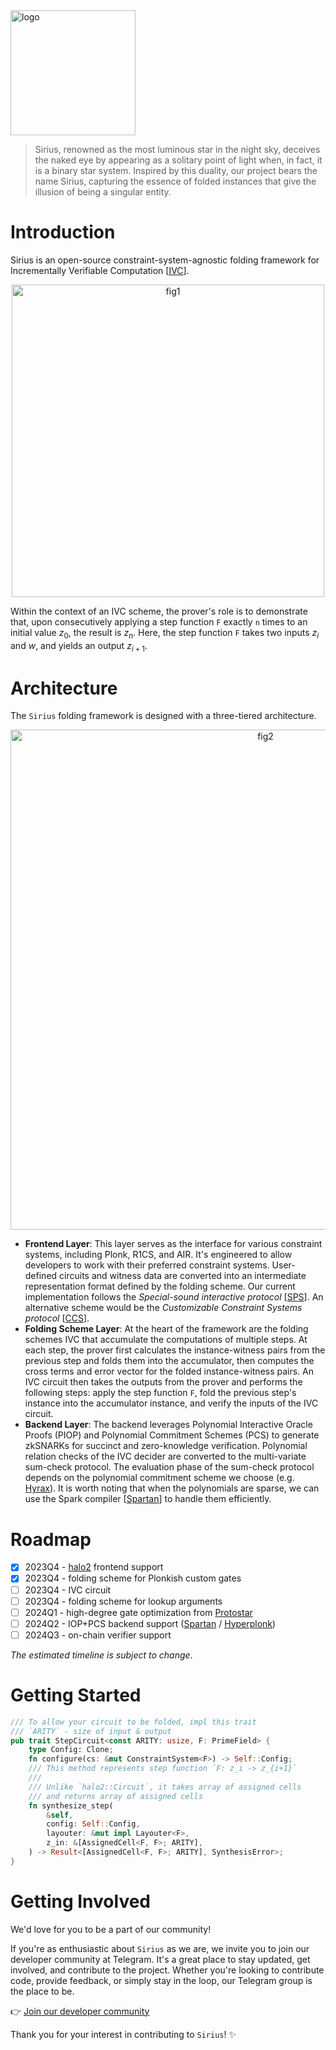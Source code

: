<img width="200" alt="logo" src="https://github.com/snarkify/sirius/assets/751669/7e11beee-60f1-4d3c-9ec3-0c68634c8c2d">

> Sirius, renowned as the most luminous star in the night sky,
> deceives the naked eye by appearing as a solitary point of light when,
> in fact, it is a binary star system. Inspired by this duality,
> our project bears the name Sirius, capturing the essence of folded instances
> that give the illusion of being a singular entity.

# Introduction

Sirius is an open-source constraint-system-agnostic folding framework for Incrementally Verifiable Computation [[IVC](https://iacr.org/archive/tcc2008/49480001/49480001.pdf)]. 

<p align="center">
<img width="500" alt="fig1" src="https://github.com/snarkify/sirius/assets/3767044/903002b6-e95e-4b7b-ac2c-525760995220">
</p>

Within the context of an IVC scheme, the prover's role is to demonstrate that, upon consecutively applying a step function `F` exactly `n` times to an initial value $z_0$, the result is $z_n$. Here, the step function `F` takes two inputs $z_i$ and $w$, and yields an output $z_{i+1}$.



# Architecture

The `Sirius` folding framework is designed with a three-tiered architecture.

<p align="center">
<img width="800" alt="fig2" src="https://github.com/snarkify/sirius/assets/3767044/66989e29-9658-4a41-a6c4-214988d1ae55">
</p>

- **Frontend Layer**: This layer serves as the interface for various constraint systems, including Plonk, R1CS, and AIR. It's engineered to allow developers to work with their preferred constraint systems. User-defined circuits and witness data are converted into an intermediate representation format defined by the folding scheme. Our current implementation follows the _Special-sound interactive protocol_ [[SPS](https://eprint.iacr.org/2023/620)]. An alternative scheme would be the _Customizable Constraint Systems protocol_ [[CCS](https://eprint.iacr.org/2023/552)]. 
- **Folding Scheme Layer**: At the heart of the framework are the folding schemes IVC that accumulate the computations of multiple steps. At each step, the prover first calculates the instance-witness pairs from the previous step and folds them into the accumulator, then computes the cross terms and error vector for the folded instance-witness pairs. An IVC circuit then takes the outputs from the prover and performs the following steps: apply the step function `F`, fold the previous step's instance into the accumulator instance, and verify the inputs of the IVC circuit.
- **Backend Layer**: The backend leverages Polynomial Interactive Oracle Proofs (PIOP) and Polynomial Commitment Schemes (PCS) to generate zkSNARKs for succinct and zero-knowledge verification. Polynomial relation checks of the IVC decider are converted to the multi-variate sum-check protocol. The evaluation phase of the sum-check protocol depends on the polynomial commitment scheme we choose (e.g. [Hyrax](https://eprint.iacr.org/2017/1132.pdf)). It is worth noting that when the polynomials are sparse, we can use the Spark compiler [[Spartan](https://eprint.iacr.org/2019/550)] to handle them efficiently. 

# Roadmap
- [x] 2023Q4 - [halo2](https://github.com/privacy-scaling-explorations/halo2) frontend support
- [x] 2023Q4 - folding scheme for Plonkish custom gates
- [ ] 2023Q4 - IVC circuit
- [ ] 2023Q4 - folding scheme for lookup arguments
- [ ] 2024Q1 - high-degree gate optimization from [Protostar](https://eprint.iacr.org/2023/620)
- [ ] 2024Q2 - IOP+PCS backend support ([Spartan](https://eprint.iacr.org/2019/550) / [Hyperplonk](https://eprint.iacr.org/2022/1355))
- [ ] 2024Q3 - on-chain verifier support

_The estimated timeline is subject to change_.

# Getting Started
```rust
/// To allow your circuit to be folded, impl this trait
/// `ARITY` - size of input & output
pub trait StepCircuit<const ARITY: usize, F: PrimeField> {
    type Config: Clone;
    fn configure(cs: &mut ConstraintSystem<F>) -> Self::Config;
    /// This method represents step function `F: z_i -> z_{i+1}`
    ///
    /// Unlike `halo2::Circuit`, it takes array of assigned cells
    /// and returns array of assigned cells
    fn synthesize_step(
        &self,
        config: Self::Config,
        layouter: &mut impl Layouter<F>,
        z_in: &[AssignedCell<F, F>; ARITY],
    ) -> Result<[AssignedCell<F, F>; ARITY], SynthesisError>;
}
``` 

# Getting Involved

We'd love for you to be a part of our community!

If you're as enthusiastic about `Sirius` as we are, we invite you to join our developer community at Telegram. It's a great place to stay updated, get involved, and contribute to the project. Whether you're looking to contribute code, provide feedback, or simply stay in the loop, our Telegram group is the place to be.

:point_right: [Join our developer community](https://t.me/+oQ04SUgs6KMyMzlh)

Thank you for your interest in contributing to `Sirius`! :sparkles:

